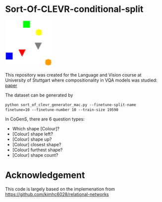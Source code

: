 # Sort-Of-CLEVR-conditional-split
![alt text](https://github.com/hansungj/Sort-Of-CLEVR-conditional-split/blob/main/0.png)

This repository was created for the Language and Vision course at University of Stuttgart where compositionality in VQA models was studied: [paper](https://github.com/hansungj/Sort-Of-CLEVR-conditional-split/blob/main/SungjunHan_TermPaper_LanguageandVision.pdf)

The dataset can be generated by 
```
python sort_of_clevr_generator_mac.py --finetune-split-name finetune=10 --finetune-number 10 --train-size 19590
```

In CoGenS, there are 6 question types: 
- Which shape [Colour]?
- [Colour] shape left?
- [Colour] shape up?
- [Colour] closest shape?
- [Colour] furthest shape?
- [Colour] shape count?

# Acknowledgement 
This code is largely based on the implemenation from https://github.com/kimhc6028/relational-networks
